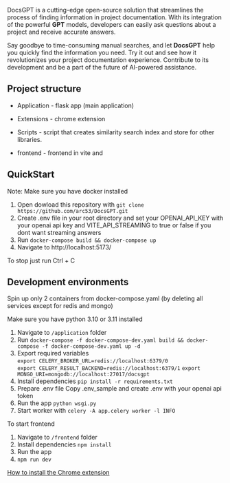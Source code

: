 DocsGPT is a cutting-edge open-source solution that streamlines the process of finding information in project documentation. With its integration of the powerful <strong>GPT</strong> models, developers can easily ask questions about a project and receive accurate answers.
  
Say goodbye to time-consuming manual searches, and let <strong>DocsGPT</strong> help you quickly find the information you need. Try it out and see how it revolutionizes your project documentation experience. Contribute to its development and be a part of the future of AI-powered assistance.

## Project structure
- Application - flask app (main application)

- Extensions - chrome extension

- Scripts - script that creates similarity search index and store for other libraries. 

- frontend - frontend in vite and

## QuickStart

Note: Make sure you have docker installed

1. Open dowload this repository with `git clone https://github.com/arc53/DocsGPT.git`
2. Create .env file in your root directory and set your OPENAI_API_KEY with your openai api key and  VITE_API_STREAMING to true or false if you dont want streaming answers
3. Run `docker-compose build && docker-compose up`
4. Navigate to http://localhost:5173/

To stop just run Ctrl + C

## Development environments

Spin up only 2 containers from docker-compose.yaml (by deleting all services except for redis and mongo)

Make sure you have python 3.10 or 3.11 installed

1. Navigate to `/application` folder
2. Run `docker-compose -f docker-compose-dev.yaml build && docker-compose -f docker-compose-dev.yaml up -d`
3. Export required variables              
`export CELERY_BROKER_URL=redis://localhost:6379/0`   
`export CELERY_RESULT_BACKEND=redis://localhost:6379/1`
`export MONGO_URI=mongodb://localhost:27017/docsgpt`
4. Install dependencies
`pip install -r requirements.txt`
5. Prepare .env file
Copy .env_sample and create .env with your openai api token
6. Run the app
`python wsgi.py`
7. Start worker with `celery -A app.celery worker -l INFO`

To start frontend
1. Navigate to `/frontend` folder
2. Install dependencies
`npm install`
3. Run the app
4. `npm run dev`


[How to install the Chrome extension](https://github.com/arc53/docsgpt/wiki#launch-chrome-extension)



